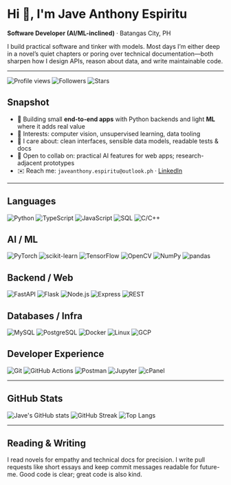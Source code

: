 # Hi 👋, I'm Jave Anthony Espiritu
**Software Developer (AI/ML-inclined)** · Batangas City, PH

I build practical software and tinker with models. Most days I’m either deep in a novel’s quiet chapters or poring over technical documentation—both sharpen how I design APIs, reason about data, and write maintainable code.

---

![Profile views](https://komarev.com/ghpvc/?username=jvnthny-espiritu&label=Profile%20views&style=flat)
![Followers](https://img.shields.io/github/followers/jvnthny-espiritu?label=Followers&style=flat)
![Stars](https://img.shields.io/github/stars/jvnthny-espiritu?affiliations=OWNER%2CCOLLABORATOR&style=flat)

## Snapshot
- 🔭 Building small **end-to-end apps** with Python backends and light **ML** where it adds real value  
- 🧪 Interests: computer vision, unsupervised learning, data tooling  
- 🧩 I care about: clean interfaces, sensible data models, readable tests & docs  
- 🤝 Open to collab on: practical AI features for web apps; research-adjacent prototypes  
- ✉️ Reach me: `javeanthony.espiritu@outlook.ph` · [LinkedIn](https://www.linkedin.com/in/javeanthony-espiritu/)

---

## Languages
![Python](https://img.shields.io/badge/Python-3776AB?logo=python&logoColor=white&style=for-the-badge)
![TypeScript](https://img.shields.io/badge/TypeScript-3178C6?logo=typescript&logoColor=white&style=for-the-badge)
![JavaScript](https://img.shields.io/badge/JavaScript-F7DF1E?logo=javascript&logoColor=black&style=for-the-badge)
![SQL](https://img.shields.io/badge/SQL-336791?logo=postgresql&logoColor=white&style=for-the-badge)
![C/C++](https://img.shields.io/badge/C/C++-00599C?logo=cplusplus&logoColor=white&style=for-the-badge)

## AI / ML
![PyTorch](https://img.shields.io/badge/PyTorch-EE4C2C?logo=pytorch&logoColor=white&style=for-the-badge)
![scikit-learn](https://img.shields.io/badge/scikit--learn-F7931E?logo=scikitlearn&logoColor=white&style=for-the-badge)
![TensorFlow](https://img.shields.io/badge/TensorFlow-FF6F00?logo=tensorflow&logoColor=white&style=for-the-badge)
![OpenCV](https://img.shields.io/badge/OpenCV-5C3EE8?logo=opencv&logoColor=white&style=for-the-badge)
![NumPy](https://img.shields.io/badge/NumPy-013243?logo=numpy&logoColor=white&style=for-the-badge)
![pandas](https://img.shields.io/badge/pandas-150458?logo=pandas&logoColor=white&style=for-the-badge)

## Backend / Web
![FastAPI](https://img.shields.io/badge/FastAPI-009688?logo=fastapi&logoColor=white&style=for-the-badge)
![Flask](https://img.shields.io/badge/Flask-000000?logo=flask&logoColor=white&style=for-the-badge)
![Node.js](https://img.shields.io/badge/Node.js-339933?logo=node.js&logoColor=white&style=for-the-badge)
![Express](https://img.shields.io/badge/Express-000000?logo=express&logoColor=white&style=for-the-badge)
![REST](https://img.shields.io/badge/REST-25A1F2?logo=apachespark&logoColor=white&style=for-the-badge)

## Databases / Infra
![MySQL](https://img.shields.io/badge/MySQL-4479A1?logo=mysql&logoColor=white&style=for-the-badge)
![PostgreSQL](https://img.shields.io/badge/PostgreSQL-4169E1?logo=postgresql&logoColor=white&style=for-the-badge)
![Docker](https://img.shields.io/badge/Docker-2496ED?logo=docker&logoColor=white&style=for-the-badge)
![Linux](https://img.shields.io/badge/Linux-FCC624?logo=linux&logoColor=black&style=for-the-badge)
![GCP](https://img.shields.io/badge/Google%20Cloud-4285F4?logo=googlecloud&logoColor=white&style=for-the-badge)

## Developer Experience
![Git](https://img.shields.io/badge/Git-F05032?logo=git&logoColor=white&style=for-the-badge)
![GitHub Actions](https://img.shields.io/badge/GitHub%20Actions-2088FF?logo=githubactions&logoColor=white&style=for-the-badge)
![Postman](https://img.shields.io/badge/Postman-FF6C37?logo=postman&logoColor=white&style=for-the-badge)
![Jupyter](https://img.shields.io/badge/Jupyter-F37626?logo=jupyter&logoColor=white&style=for-the-badge)
![cPanel](https://img.shields.io/badge/cPanel-FF6C2C?logo=cpanel&logoColor=white&style=for-the-badge)

---

## GitHub Stats
![Jave's GitHub stats](https://github-readme-stats.vercel.app/api?username=jvnthny-espiritu&show_icons=true&include_all_commits=true)
![GitHub Streak](https://streak-stats.demolab.com?user=jvnthny-espiritu)
![Top Langs](https://github-readme-stats.vercel.app/api/top-langs/?username=jvnthny-espiritu&layout=compact)

---

## Reading & Writing
I read novels for empathy and technical docs for precision. I write pull requests like short essays and keep commit messages readable for future-me. Good code is clear; great code is also kind.
